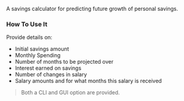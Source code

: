A savings calculator for predicting future growth of personal savings.

<h3>How To Use It</h3>

Provide details on:
- Initial savings amount
- Monthly Spending
- Number of months to be projected over
- Interest earned on savings
- Number of changes in salary
- Salary amounts and for what months this salary is received

> Both a CLI and GUI option are provided.
